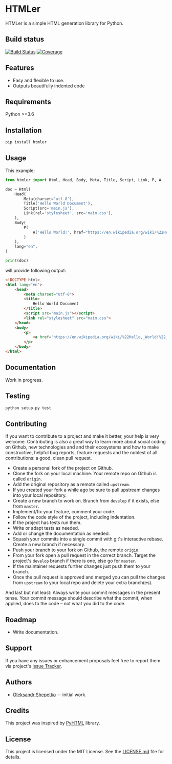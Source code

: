 # HTMLer

HTMLer is a simple HTML generation library for Python.


## Build status

[![Build Status](https://travis-ci.org/ashep/htmler.svg?branch=master)](https://travis-ci.org/ashep/htmler)
[![Coverage](https://codecov.io/gh/ashep/htmler/branch/master/graph/badge.svg)](https://codecov.io/gh/ashep/htmler)


## Features

* Easy and flexible to use.
* Outputs beautifully indented code


## Requirements

Python >=3.6


## Installation

```bash
pip install htmler
```

## Usage

This example:

```python
from htmler import Html, Head, Body, Meta, Title, Script, Link, P, A

doc = Html(
    Head(
        Meta(charset='utf-8'),
        Title('Hello World Document'),
        Script(src='main.js'),
        Link(rel='stylesheet', src='main.css'),
    ),
    Body(
        P(
            A('Hello World!', href="https://en.wikipedia.org/wiki/%22Hello,_World!%22_program")
        )
    ),
    lang="en",
)

print(doc)
```

will provide following output:

```html
<!DOCTYPE html>
<html lang="en">
    <head>
        <meta charset="utf-8">
        <title>
            Hello World Document
        </title>
        <script src="main.js"></script>
        <link rel="stylesheet" src="main.css">
    </head>
    <body>
        <p>
            <a href="https://en.wikipedia.org/wiki/%22Hello,_World!%22_program">Hello World!</a>
        </p>
    </body>
</html>
```

## Documentation

Work in progress.


## Testing

```bash
python setup.py test
```

## Contributing

If you want to contribute to a project and make it better, your help is very 
welcome. Contributing is also a great way to learn more about social coding on 
Github, new technologies and and their ecosystems and how to make constructive, 
helpful bug reports, feature requests and the noblest of all contributions: 
a good, clean pull request.

- Create a personal fork of the project on Github.
- Clone the fork on your local machine. Your remote repo on Github is called 
  `origin`.
- Add the original repository as a remote called `upstream`.
- If you created your fork a while ago be sure to pull upstream changes into 
  your local repository.
- Create a new branch to work on. Branch from `develop` if it exists, else from 
  `master`.
- Implement/fix your feature, comment your code.
- Follow the code style of the project, including indentation.
- If the project has tests run them.
- Write or adapt tests as needed.
- Add or change the documentation as needed.
- Squash your commits into a single commit with git's interactive rebase. Create 
  a new branch if necessary.
- Push your branch to your fork on Github, the remote `origin`.
- From your fork open a pull request in the correct branch. Target the project's 
  `develop` branch if there is one, else go for `master`.
- If the maintainer requests further changes just push them to your branch. 
- Once the pull request is approved and merged you can pull the changes from 
  `upstream` to your local repo and delete your extra branch(es).

And last but not least: Always write your commit messages in the present tense. 
Your commit message should describe what the commit, when applied, does to the 
code – not what you did to the code.


## Roadmap

* Write documentation.


## Support

If you have any issues or enhancement proposals feel free to report them via 
project's [Issue Tracker](https://github.com/ashep/htmler/issues). 


## Authors

* [Oleksandr Shepetko](https://shepetko.com) -- initial work.


## Credits

This project was inspired by [PyHTML](https://github.com/cenkalti/pyhtml) 
library.


## License

This project is licensed under the MIT License. See the [LICENSE.md](LICENSE.md) 
file for details.
